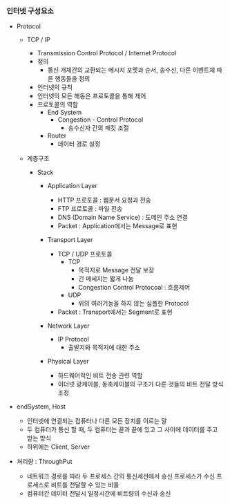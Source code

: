    ### 인터넷 구성요소
- Protocol 
    - TCP / IP
        - Transmission Control Protocol / Internet Protocol
        - 정의
            - 통신 개체간의 교환되는 메시지 포멧과 순서, 송수신, 다른 이벤트체 따른 행동들을 정의
        - 인터넷의 규칙
        - 인터넷의 모든 해동은 프로토콜을 통해 제어
        - 프로토콜의 역할
            - End System
                - Congestion - Control Protocol
                    - 송수신자 간의 패킷 조절
            - Router
                - 데이터 경로 설정

    - 계층구조
        - Stack
            - Application Layer
                - HTTP 프로토콜 : 웹문서 요청과 전송
                - FTP 프로토콜 : 파일 전송
                - DNS (Domain Name Service) : 도메인 주소 연결
                - Packet : Application에서는 Message로 표현
                
            - Transport Layer
                - TCP / UDP 프로토콜
                    - TCP
                        - 목적지로 Message 전달 보장
                        - 긴 메세지는 짧게 나눔
                        - Congestion Control Protocoal : 흐름제어
                    - UDP
                        - 위의 여러기능을 하지 않는 심플한 Protocol
                - Packet : Transport에서는 Segment로 표현
                
            - Network Layer
                - IP Protocol
                    - 출발지와 목적지에 대한 주소
                    
            - Physical Layer
                - 하드웨어적인 비트 전송 관련 역할
                - 이더넷 광케이블, 동축케이블의 구조가 다른 것들의 비트 전달 방식 조정
                
- endSystem, Host
    - 인터넷에 연결되는 컴퓨터나 다른 모든 장치를 이르는 말
    - 두 컴퓨터가 통신 할 때, 두 컴퓨터는 끝과 끝에 있고 그 사이에 데이터를 주고 받는 방식
    - 하위에는 Client, Server
    
- 처리량 : ThroughPut
    - 네트워크 경로를 따라 두 프로세스 간의 통신세션에서 송신 프로세스가 수신 프로세스로 비트를 전달할 수 있는 비율
    - 컴퓨터간 데이터 전달시 일정시간에 비트량의 수신과 송신
